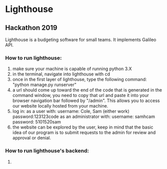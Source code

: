 # Lighthouse
## Hackathon 2019
Lighthouse is a budgeting software for small teams. It implements Galileo API.

### How to run lighthouse:
1. make sure your machine is capable of running python 3.X
2. in the terminal, navigate into lighthouse with cd
3. once in the first layer of lighthouse, type the following command:
  "python manage.py runserver"
4. a url should come up toward the end of the code that is generated in the command window, you need to copy that url and paste it into your browser navigation bar followed by "/admin". This allows you to access our website locally hosted from your machine.
5. log in:
  as a user with:
  username: Cole, Sam (either work)
  password:123123code
  as an administrator with:
  username: samhcam
  password: 5101520sam
6. the website can be explored by the user, keep in mind that the basic idea of our program is to submit requests to the admin for review and approval or denial.

### How to run lighthouse's backend:
1. 
